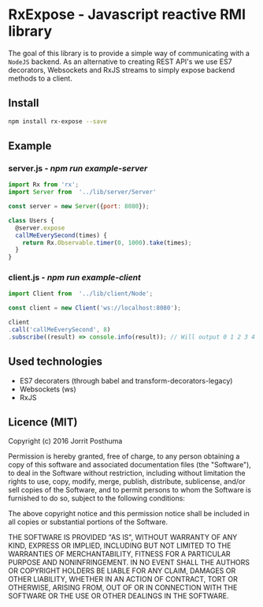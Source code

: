 # RxExpose - Javascript reactive RMI library

The goal of this library is to provide a simple way of communicating with a `NodeJS` backend. As an alternative to creating REST API's we use ES7 decorators, Websockets and RxJS streams to simply expose backend methods to a client.

## Install

```bash
npm install rx-expose --save
```

## Example

### server.js - *npm run example-server*

```javascript
import Rx from 'rx';
import Server from  '../lib/server/Server'

const server = new Server({port: 8080});

class Users {
  @server.expose
  callMeEverySecond(times) {
    return Rx.Observable.timer(0, 1000).take(times);
  }
}
```

### client.js - *npm run example-client*

```javascript
import Client from  '../lib/client/Node';

const client = new Client('ws://localhost:8080');

client
.call('callMeEverySecond', 8)
.subscribe((result) => console.info(result)); // Will output 0 1 2 3 4 5 6 7
```

## Used technologies
 * ES7 decoraters (through babel and transform-decorators-legacy)
 * Websockets (ws)
 * RxJS

## Licence (MIT)

Copyright (c) 2016 Jorrit Posthuma

Permission is hereby granted, free of charge, to any person obtaining a copy
of this software and associated documentation files (the "Software"), to deal
in the Software without restriction, including without limitation the rights
to use, copy, modify, merge, publish, distribute, sublicense, and/or sell
copies of the Software, and to permit persons to whom the Software is
furnished to do so, subject to the following conditions:

The above copyright notice and this permission notice shall be included in all
copies or substantial portions of the Software.

THE SOFTWARE IS PROVIDED "AS IS", WITHOUT WARRANTY OF ANY KIND, EXPRESS OR
IMPLIED, INCLUDING BUT NOT LIMITED TO THE WARRANTIES OF MERCHANTABILITY,
FITNESS FOR A PARTICULAR PURPOSE AND NONINFRINGEMENT. IN NO EVENT SHALL THE
AUTHORS OR COPYRIGHT HOLDERS BE LIABLE FOR ANY CLAIM, DAMAGES OR OTHER
LIABILITY, WHETHER IN AN ACTION OF CONTRACT, TORT OR OTHERWISE, ARISING FROM,
OUT OF OR IN CONNECTION WITH THE SOFTWARE OR THE USE OR OTHER DEALINGS IN THE
SOFTWARE.
